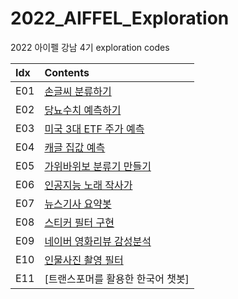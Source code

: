 # 2022_AIFFEL_Exploration
2022 아이펠 강남 4기 exploration codes

**Idx**|**Contents**
:--|:--
E01|[손글씨 분류하기](https://github.com/ethan-yoo/2022_AIFFEL/blob/main/Exploration/E01_handwriting.ipynb)
E02|[당뇨수치 예측하기](https://github.com/ethan-yoo/2022_AIFFEL/blob/main/Exploration/E02_diabetes.ipynb)
E03|[미국 3대 ETF 주가 예측](https://github.com/ethan-yoo/2022_AIFFEL/blob/main/Exploration/E03_ETF_prediction.ipynb)
E04|[캐글 집값 예측](https://github.com/ethan-yoo/2022_AIFFEL/blob/main/Exploration/E04_kaggle_housing.ipynb)
E05|[가위바위보 분류기 만들기](https://github.com/ethan-yoo/2022_AIFFEL/blob/main/Exploration/E05_RockScissorPaper.ipynb)
E06|[인공지능 노래 작사가](https://github.com/ethan-yoo/2022_AIFFEL/blob/main/Exploration/E06_killing_verse.ipynb)
E07|[뉴스기사 요약봇](https://github.com/ethan-yoo/2022_AIFFEL/blob/main/Exploration/E07_3LineSummary.ipynb)
E08|[스티커 필터 구현](https://github.com/ethan-yoo/2022_AIFFEL/blob/main/Exploration/E08_ImNotSnapChat.ipynb)
E09|[네이버 영화리뷰 감성분석](https://github.com/ethan-yoo/2022_AIFFEL/blob/main/Exploration/E09_Sentimental.ipynb)
E10|[인물사진 촬영 필터](https://github.com/ethan-yoo/2022_AIFFEL/blob/main/Exploration/E10_ShallowFocus.ipynb)
E11|[트랜스포머를 활용한 한국어 챗봇]
